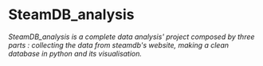 # SteamDB_analysis

*SteamDB_analysis is a complete data analysis' project composed by three parts : collecting the data from steamdb's website, making a clean database in python and its visualisation.*

